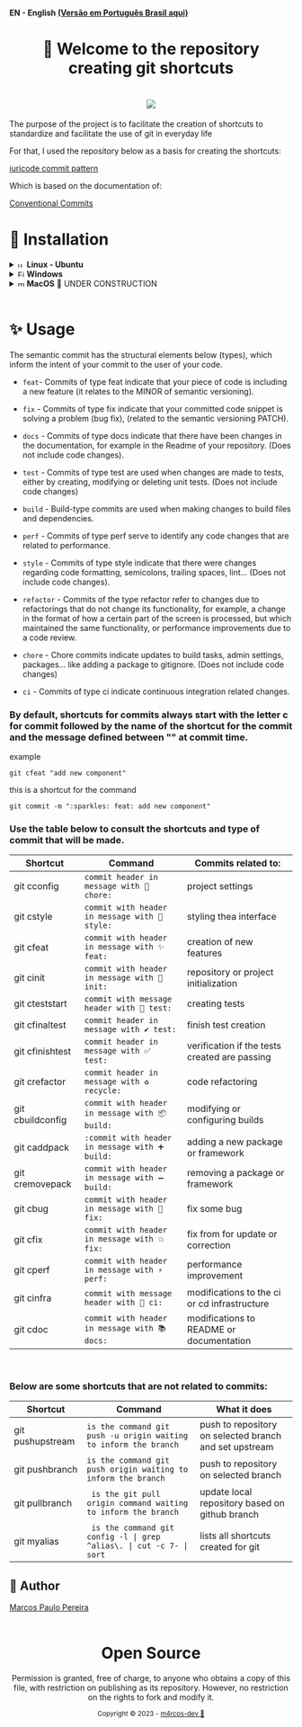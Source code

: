 #### EN - English [(Versão em Português Brasil aqui)](/README_pt-br.md)

<h1 align="center">🎉 Welcome to the repository creating git shortcuts </h1>

<h1 align="center">
   <img src="https://github.com/m4rcos-dev/FullStack-vehicle-catalog/assets/104791582/5001a8ce-1737-47b3-98aa-9933375e1a3a">
</h1>

<p>The purpose of the project is to facilitate the creation of shortcuts to standardize and facilitate the use of git in everyday life</p>
<p>For that, I used the repository below as a basis for creating the shortcuts:</p>

[iuricode commit pattern](https://github.com/iuricode/commit-patterns)

<p>Which is based on the documentation of:</p>

[Conventional Commits](https://www.conventionalcommits.org/en/v1.0.0/)

# 🔨 Installation

<details>
  <summary>
    <img alt="ubuntu logo" src="https://i.ibb.co/B2vnw7m/ubuntu.png" width="12px" height="12px"/> <strong>Linux - Ubuntu</strong>
  </summary>

- Navigate to a local directory of your choice to download the .sh with the script, for example:

  ```
  cd ~
  ```

- Run the command below to download the script:

  ```
  wget https://raw.githubusercontent.com/m4rcos-dev/Git-alias/main/git-alias.sh
  ```

- Give permissions to the .sh file to run the script:

  ```
  chmod +x git-alias.sh
  ```

- Run the script:

  ```
  ./git-alias.sh
  ```

After these steps the shortcuts will be configured to verify use the command:

```
git myalias
```

If all goes well, you will have an output similar to this:

```
caddpack=!f() { git commit -m " :heavy_plus_sign: build: $1"; }; f
cbug=!f() { git commit -m " :bug: fix: $1"; }; f
cbuildconfig=!f() { git commit -m " :package: build: $1"; }; f
cconfig=!f() { git commit -m ":wrench: chore: $1"; }; f
cdoc=!f() { git commit -m " :books: docs: $1"; }; f
cfeat=!f() { git commit -m ":sparkles: feat: $1"; }; f
cfix=!f() { git commit -m " :boom: fix: $1"; }; f
cinfra=!f() { git commit -m " :bricks: ci: $1"; }; f
cinit=!f() { git commit -m ":tada: init: $1"; }; f
cpack=!f() { git commit -m " :package: build: $1"; }; f
cperf=!f() { git commit -m " :zap: perf: $1"; }; f
crefactor=!f() { git commit -m " :recycle: refactor: $1"; }; f
cremovepack=!f() { git commit -m " :heavy_minus_sign: build: $1"; }; f
cstyle=!f() { git commit -m ":lipstick: style: $1"; }; f
ctestfinal=!f() { git commit -m ":heavy_check_mark: test: $1"; }; f
ctestfinish=!f() { git commit -m " :whit_check_mark: test: $1"; }; f
cteststart=!f() { git commit -m " :test__tube: test: $1"; }; f
myalias=! git config -l | grep ^alias\. | cut -c 7- | sort
pushupstream=push -u origin
pushbranch=push origin
```

</details>
<details>
  <summary>
    <img alt="Ficheiro:Windows logo.png" src="https://i.ibb.co/ZYZB0pL/Windows-logo.png" width="12px" height="12px"> <strong>Windows</strong>
  </summary>

#### Only in PowerShell

- Navigate to a local directory of your choice to download the .ps1 with the script, for example:

  ```ps1
  cd ~
  ```

- Run the command below to download the script:

  ```ps1
  Invoke-WebRequest "https://raw.githubusercontent.com/m4rcos-dev/Git-alias/main/git-alias.ps1" -OutFile "git-alias.ps1"
  ```

- By default, PowerShell does not allow script execution without restrictions. You may need to adjust the PowerShell execution policy to allow script execution. To do this, you can open PowerShell with administrator privileges and run the following command:

  ```ps1
  Set-ExecutionPolicy RemoteSigned
  ```

- Run the script:

  ```
  ./git-alias.ps1
  ```

After these steps the shortcuts will be configured to verify use the command:

```ps1
git myalias
```

If all goes well, you will have an output similar to this:

```
alias.cconfig !f() { git commit -m "🔧 chore: $1"; }; f
alias.cstyle !f() { git commit -m "💄 style: $1"; }; f
alias.cfeat !f() { git commit -m "✨ feat: $1"; }; f
alias.cinit !f() { git commit -m "🎉 init: $1"; }; f
alias.cteststart !f() { git commit -m " 🧪 test: $1"; }; f
alias.ctestfinal !f() { git commit -m "✔️ test: $1"; }; f
alias.ctestfinish !f() { git commit -m " ✅ test: $1"; }; f
alias.crefactor !f() { git commit -m " ♻️ refactor: $1"; }; f
alias.cbuildconfig !f() { git commit -m " 📦 build: $1"; }; f
alias.caddpack !f() { git commit -m " ➕ build: $1"; }; f
alias.cremovepack !f() { git commit -m " ➖ build: $1"; }; f
alias.cbug !f() { git commit -m " 🐛 fix: $1"; }; f
alias.cfix !f() { git commit -m " 💥 fix: $1"; }; f
alias.cperf !f() { git commit -m " ⚡ perf: $1"; }; f
alias.cinfra !f() { git commit -m " 🧱 ci: $1"; }; f
alias.cdoc !f() { git commit -m " 📚 docs: $1"; }; f
alias.pushupstream push -u origin
alias.pushbranch push origin
alias.pullbranch pull origin
alias.myalias config --global --get-regexp alias
```

</details>

<details>
  <summary>
    <img src="https://i.ibb.co/nBc0hvH/download.png" width="12px" height="12px" alt="macOS image"/> <strong>MacOS</strong> 🚧 UNDER CONSTRUCTION
  </summary>

</details>

<br>

# ✨ Usage

The semantic commit has the structural elements below (types), which inform the intent of your commit to the user of your code.

- `feat`- Commits of type feat indicate that your piece of code is including a new feature (it relates to the MINOR of semantic versioning).

- `fix` - Commits of type fix indicate that your committed code snippet is solving a problem (bug fix), (related to the semantic versioning PATCH).

- `docs` - Commits of type docs indicate that there have been changes in the documentation, for example in the Readme of your repository. (Does not include code changes).

- `test` - Commits of type test are used when changes are made to tests, either by creating, modifying or deleting unit tests. (Does not include code changes)

- `build` - Build-type commits are used when making changes to build files and dependencies.

- `perf` - Commits of type perf serve to identify any code changes that are related to performance.

- `style` - Commits of type style indicate that there were changes regarding code formatting, semicolons, trailing spaces, lint... (Does not include code changes).

- `refactor` - Commits of the type refactor refer to changes due to refactorings that do not change its functionality, for example, a change in the format of how a certain part of the screen is processed, but which maintained the same functionality, or performance improvements due to a code review.

- `chore` - Chore commits indicate updates to build tasks, admin settings, packages... like adding a package to gitignore. (Does not include code changes)

- `ci` - Commits of type ci indicate continuous integration related changes.

### By default, shortcuts for commits always start with the letter c for commit followed by the name of the shortcut for the commit and the message defined between "" at commit time.

example

```
git cfeat "add new component"
```

this is a shortcut for the command

```
git commit -m ":sparkles: feat: add new component"
```

### Use the table below to consult the shortcuts and type of commit that will be made.

<table>
   <thead>
     <tr>
       <th>Shortcut</th>
       <th>Command</th>
       <th>Commits related to:</th>
     </tr>
   </thead>
  <tbody>
     <tr>
       <td>git cconfig</td>
       <td><code>commit header in message with 🔧 chore: </code></td>
       <td>project settings</td>
     </tr>
     <tr>
       <td>git cstyle</td>
       <td><code>commit with header in message with 💄 style:</code></td>
       <td> styling thea interface</td>
     </tr>
     <tr>
       <td>git cfeat</td>
       <td><code>commit with header in message with ✨ feat: </code></td>
       <td>creation of new features</td>
     </tr>
     <tr>
       <td>git cinit</td>
       <td><code>commit with header in message with 🎉 init: </code></td>
       <td>repository or project initialization</td>
     </tr>
     <tr>
       <td>git cteststart</td>
       <td><code>commit with message header with 🧪 test:</code></td>
       <td>creating tests</td>
     </tr>
     <tr>
       <td>git cfinaltest</td>
       <td><code>commit header in message with ✔️ test:</code></td>
       <td>finish test creation</td>
     </tr>
     <tr>
       <td>git cfinishtest</td>
       <td><code>commit header in message with ✅ test: </code></td>
       <td>verification if the tests created are passing</td>
     </tr>
     <tr>
       <td>git crefactor</td>
       <td><code>commit header in message with ♻️ recycle: </code></td>
       <td>code refactoring</td>
     </tr>
     <tr>
       <td>git cbuildconfig</td>
       <td><code>commit with header in message with 📦 build:</code></td>
       <td>modifying or configuring builds</td>
     </tr>
     <tr>
       <td>git caddpack</td>
       <td><code>:commit with header in message with ➕ build:</code></td>
       <td>adding a new package or framework</td>
     </tr>
     <tr>
       <td>git cremovepack</td>
       <td><code>commit with header in message with ➖ build:</code></td>
       <td>removing a package or framework</td>
     </tr>
     <tr>
       <td>git cbug</td>
       <td><code>commit with header in message with 🐛 fix:</code></td>
       <td>fix some bug</td>
     </tr>
     <tr>
       <td>git cfix</td>
       <td><code>commit with header in message with 💥 fix: </code></td>
       <td>fix from for update or correction</td>
     </tr>
     <tr>
       <td>git cperf</td>
       <td><code>commit with header in message with ⚡ perf: </code></td>
       <td>performance improvement</td>
     </tr>
     <tr>
       <td>git cinfra</td>
       <td><code>commit with message header with 🧱 ci:</code></td>
       <td>modifications to the ci or cd infrastructure</td>
     </tr>
     <tr>
       <td>git cdoc</td>
       <td><code>commit with header in message with 📚 docs: </code></td>
       <td>modifications to README or documentation</td>
     </tr>
   </tbody>
</table>

<br>

### Below are some shortcuts that are not related to commits:

<table>
   <thead>
     <tr>
       <th>Shortcut</th>
       <th>Command</th>
       <th>What it does</th>
     </tr>
   </thead>
  <tbody>
    <tr>
       <td>git pushupstream</td>
       <td><code>is the command git push -u origin waiting to inform the branch</code></td>
       <td>push to repository on selected branch and set upstream</td>
     </tr>
     <tr>
       <td>git pushbranch</td>
       <td><code>is the command git push origin waiting to inform the branch</code></td>
       <td>push to repository on selected branch</td>
     </tr>
     <tr>
       <td>git pullbranch</td>
       <td><code> is the git pull origin command waiting to inform the branch </code></td>
       <td>update local repository based on github branch</td>
     </tr>
     <tr>
       <td>git myalias</td>
       <td><code> is the command git config -l | grep ^alias\. | cut -c 7- | sort </code></td>
       <td>lists all shortcuts created for git</td>
     </tr>
   </tbody>
</table>

## 🧔 Author

<div class="badge-base LI-profile-badge" data-locale="en_US" data-size="medium" data-theme="dark" data-type="VERTICAL" data-vanity="dev-marcospaulo " data-version="v1"><a class="badge-base__link LI-simple-link" href="https://br.linkedin.com/in/dev-marcospaulo?trk=profile-badge">Marcos Paulo Pereira</a></div>

<div align="center">
   <br/>
     <div>
       <h1>Open Source</h1>
           <p>
       Permission is granted, free of charge, to anyone who obtains a copy of this file, with restriction on publishing as its repository. However, no restriction on the rights to fork and modify it.
     </p>
       <sub>Copyright © 2023 - <a href="https://github.com/m4rcos-dev">m4rcos-dev 💖</sub></a>
     </div>
     <br/>
</div>
